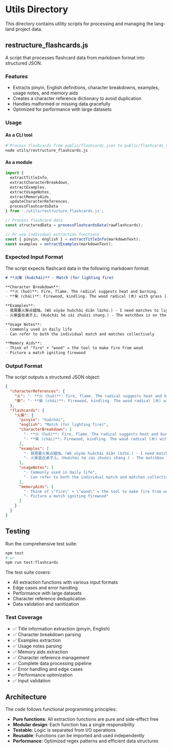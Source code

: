 # Utils Directory

This directory contains utility scripts for processing and managing the lang-land project data.

## restructure_flashcards.js

A script that processes flashcard data from markdown format into structured JSON.

### Features

- Extracts pinyin, English definitions, character breakdowns, examples, usage notes, and memory aids
- Creates a character reference dictionary to avoid duplication
- Handles malformed or missing data gracefully
- Optimized for performance with large datasets

### Usage

#### As a CLI tool
```bash
# Process flashcards from public/flashcards.json to public/flashcards_structured.json
node utils/restructure_flashcards.js
```

#### As a module
```javascript
import { 
  extractTitleInfo,
  extractCharacterBreakdown,
  extractExamples,
  extractUsageNotes,
  extractMemoryAids,
  updateCharacterReferences,
  processFlashcardsData
} from './utils/restructure_flashcards.js';

// Process flashcard data
const structuredData = processFlashcardsData(rawFlashcards);

// Or use individual extraction functions
const { pinyin, english } = extractTitleInfo(markdownText);
const examples = extractExamples(markdownText);
```

### Expected Input Format

The script expects flashcard data in the following markdown format:

```markdown
# **火柴 (huǒchái)** - Match (for lighting fire)

**Character Breakdown**:
- **火 (huǒ)**: Fire, flame. The radical suggests heat and burning.
- **柴 (chái)**: Firewood, kindling. The wood radical (木) with grass (艹) indicates combustible material.

**Examples**:
- 我需要火柴点蜡烛。(Wǒ xūyào huǒchái diǎn làzhú.) - I need matches to light the candle.
- 火柴盒在桌子上。(Huǒchái hé zài zhuōzi shang.) - The matchbox is on the table.

**Usage Notes**:
- Commonly used in daily life
- Can refer to both the individual match and matches collectively

**Memory Aids**:
- Think of "fire" + "wood" = the tool to make fire from wood
- Picture a match igniting firewood
```

### Output Format

The script outputs a structured JSON object:

```json
{
  "characterReferences": {
    "火": "- **火 (huǒ)**: Fire, flame. The radical suggests heat and burning.",
    "柴": "- **柴 (chái)**: Firewood, kindling. The wood radical (木) with grass (艹) indicates combustible material."
  },
  "flashcards": {
    "火柴": {
      "pinyin": "huǒchái",
      "english": "Match (for lighting fire)",
      "characterBreakdown": [
        "- **火 (huǒ)**: Fire, flame. The radical suggests heat and burning.",
        "- **柴 (chái)**: Firewood, kindling. The wood radical (木) with grass (艹) indicates combustible material."
      ],
      "examples": [
        "- 我需要火柴点蜡烛。(Wǒ xūyào huǒchái diǎn làzhú.) - I need matches to light the candle.",
        "- 火柴盒在桌子上。(Huǒchái hé zài zhuōzi shang.) - The matchbox is on the table."
      ],
      "usageNotes": [
        "- Commonly used in daily life",
        "- Can refer to both the individual match and matches collectively"
      ],
      "memoryAids": [
        "- Think of \"fire\" + \"wood\" = the tool to make fire from wood",
        "- Picture a match igniting firewood"
      ]
    }
  }
}
```

## Testing

Run the comprehensive test suite:

```bash
npm test
# or
npm run test:flashcards
```

The test suite covers:
- All extraction functions with various input formats
- Edge cases and error handling
- Performance with large datasets
- Character reference deduplication
- Data validation and sanitization

### Test Coverage

- ✅ Title information extraction (pinyin, English)
- ✅ Character breakdown parsing
- ✅ Examples extraction
- ✅ Usage notes parsing
- ✅ Memory aids extraction
- ✅ Character reference management
- ✅ Complete data processing pipeline
- ✅ Error handling and edge cases
- ✅ Performance optimization
- ✅ Input validation

## Architecture

The code follows functional programming principles:

- **Pure functions**: All extraction functions are pure and side-effect free
- **Modular design**: Each function has a single responsibility
- **Testable**: Logic is separated from I/O operations
- **Reusable**: Functions can be imported and used independently
- **Performance**: Optimized regex patterns and efficient data structures
